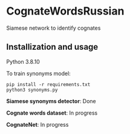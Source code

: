 # CognateWordsRussian
Siamese network to identify cognates

## Installization and usage

Python 3.8.10

To train synonyms model:
```
pip install -r requirements.txt
python3 synonyms.py
```


**Siamese synonyms detector**: Done


**Cognate words dataset**: In progress


**CognateNet**: In progress
